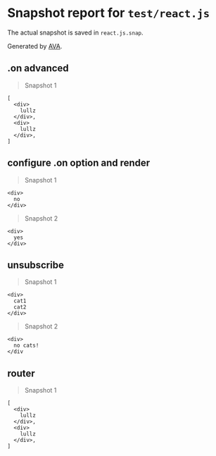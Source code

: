 # Snapshot report for `test/react.js`

The actual snapshot is saved in `react.js.snap`.

Generated by [AVA](https://ava.li).

## .on advanced

> Snapshot 1

    [
      <div>
        lullz
      </div>,
      <div>
        lullz
      </div>,
    ]

## configure .on option and render

> Snapshot 1

    <div>
      no
    </div>

> Snapshot 2

    <div>
      yes
    </div>

## unsubscribe

> Snapshot 1

    <div>
      cat1
      cat2
    </div>

> Snapshot 2

    <div>
      no cats!
    </div

## router

> Snapshot 1

    [
      <div>
        lullz
      </div>,
      <div>
        lullz
      </div>,
    ]
